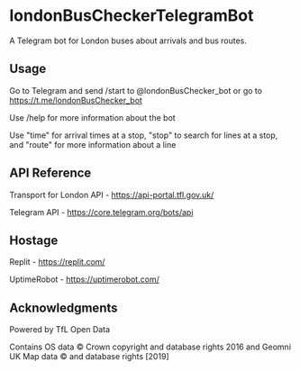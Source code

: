 # londonBusCheckerTelegramBot
A Telegram bot for London buses about arrivals and bus routes.

## Usage
Go to Telegram and send /start to @londonBusChecker_bot or go to https://t.me/londonBusChecker_bot

Use /help for more information about the bot

Use "time" for arrival times at a stop, "stop" to search for lines at a stop, and "route" for more information about a line

## API Reference
Transport for London API - https://api-portal.tfl.gov.uk/

Telegram API - https://core.telegram.org/bots/api

## Hostage
Replit - https://replit.com/

UptimeRobot - https://uptimerobot.com/

## Acknowledgments
Powered by TfL Open Data

Contains OS data © Crown copyright and database rights 2016 and Geomni UK Map data © and database rights [2019]

